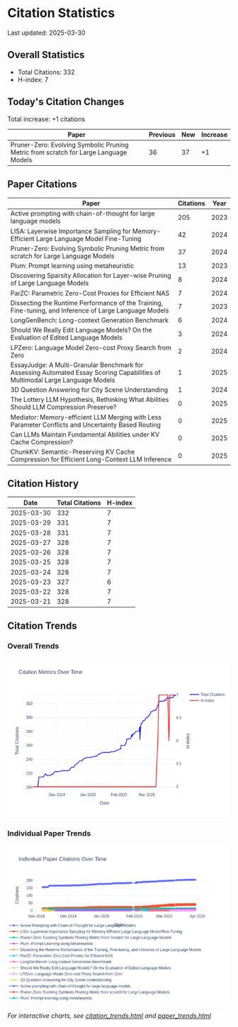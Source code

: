 # Citation Statistics

Last updated: 2025-03-30

## Overall Statistics
- Total Citations: 332
- H-index: 7

## Today's Citation Changes 

Total increase: +1 citations

| Paper | Previous | New | Increase |
| ----- | --------- | --- | -------- |
| Pruner-Zero: Evolving Symbolic Pruning Metric from scratch for Large Language Models | 36 | 37 | +1 |

## Paper Citations

| Paper | Citations | Year |
| ----- | --------- | ---- |
| Active prompting with chain-of-thought for large language models | 205 | 2023 |
| LISA: Layerwise Importance Sampling for Memory-Efficient Large Language Model Fine-Tuning | 42 | 2024 |
| Pruner-Zero: Evolving Symbolic Pruning Metric from scratch for Large Language Models | 37 | 2024 |
| Plum: Prompt learning using metaheuristic | 13 | 2023 |
| Discovering Sparsity Allocation for Layer-wise Pruning of Large Language Models | 8 | 2024 |
| ParZC: Parametric Zero-Cost Proxies for Efficient NAS | 7 | 2024 |
| Dissecting the Runtime Performance of the Training, Fine-tuning, and Inference of Large Language Models | 7 | 2023 |
| LongGenBench: Long-context Generation Benchmark | 6 | 2024 |
| Should We Really Edit Language Models? On the Evaluation of Edited Language Models | 3 | 2024 |
| LPZero: Language Model Zero-cost Proxy Search from Zero | 2 | 2024 |
| EssayJudge: A Multi-Granular Benchmark for Assessing Automated Essay Scoring Capabilities of Multimodal Large Language Models | 1 | 2025 |
| 3D Question Answering for City Scene Understanding | 1 | 2024 |
| The Lottery LLM Hypothesis, Rethinking What Abilities Should LLM Compression Preserve? | 0 | 2025 |
| Mediator: Memory-efficient LLM Merging with Less Parameter Conflicts and Uncertainty Based Routing | 0 | 2025 |
| Can LLMs Maintain Fundamental Abilities under KV Cache Compression? | 0 | 2025 |
| ChunkKV: Semantic-Preserving KV Cache Compression for Efficient Long-Context LLM Inference | 0 | 2025 |

## Citation History

| Date | Total Citations | H-index |
| ---- | --------------- | ------- |
| 2025-03-30 | 332 | 7 |
| 2025-03-29 | 331 | 7 |
| 2025-03-28 | 331 | 7 |
| 2025-03-27 | 328 | 7 |
| 2025-03-26 | 328 | 7 |
| 2025-03-25 | 328 | 7 |
| 2025-03-24 | 328 | 7 |
| 2025-03-23 | 327 | 6 |
| 2025-03-22 | 328 | 7 |
| 2025-03-21 | 328 | 7 |

## Citation Trends

### Overall Trends
![Citation Trends](citation_trends.png)

### Individual Paper Trends
![Paper Trends](paper_trends.png)

*For interactive charts, see [citation_trends.html](citation_trends.html) and [paper_trends.html](paper_trends.html)*